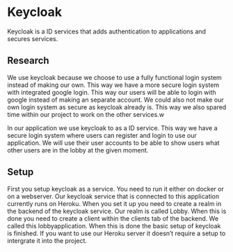 # Keycloak
Keycloak is a ID services that adds authentication to applications and secures services. 
## Research

We use keycloak because we choose to use a fully functional login system instead of making our own. This way we have a more secure login system with integrated google login. This way our users will be able to login with google instead of making an separate account. We could also not make our own login system as secure as keycloak already is. This way we also spared time within our project to work on the other services.w

In our application we use keycloak to as a ID service. This way we have a secure login system where users can register and login to use our application. We will use their user accounts to be able to show users what other users are in the lobby at the given moment. 

## Setup
First you setup keycloak as a service. You need to run it either on docker or on a webserver. Our keycloak service that is connected to this application currently runs on Heroku. When you set it up you need to create a realm in the backend of the keycloak service. Our realm is called Lobby. When this is done you need to create a client within the clients tab of the backend. We called this lobbyapplication. When this is done the basic setup of keycloak is finished. If you want to use our Heroku server it doesn’t require a setup to intergrate it into the project. 

